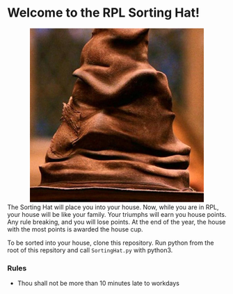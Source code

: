 # Welcome to the RPL Sorting Hat!

<center>
<img src="/assets/theHat.jpeg" width="400">
</center>
The Sorting Hat will place you into your house.
Now, while you are in RPL, your house will be like your family. Your triumphs will earn you house points. Any rule breaking, and you will lose points. At the end of the year, the house with the most points is awarded the house cup.

To be sorted into your house, clone this repository. Run python from the root of this repsitory and call `SortingHat.py` with python3.


### Rules
* Thou shall not be more than 10 minutes late to workdays
